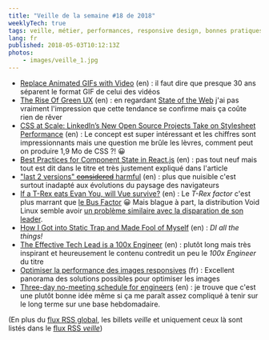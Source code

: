 ```yaml
---
title: "Veille de la semaine #18 de 2018"
weeklyTech: true
tags: veille, métier, performances, responsive design, bonnes pratiques, php, javascript, linux, outil, react, css, environnement, vidéo
lang: fr
published: 2018-05-03T10:12:13Z
photos:
    - images/veille_1.jpg
---
```

* [Replace Animated GIFs with Video](https://developers.google.com/web/fundamentals/performance/optimizing-content-efficiency/replace-animated-gifs-with-video/) (en)&nbsp;: il faut dire que presque 30 ans séparent le format GIF de celui des vidéos
* [The Rise Of Green UX](https://www.fastcodesign.com/90167803/the-rise-of-green-ux) (en)&nbsp;: en regardant [State of the Web](https://httparchive.org/reports/state-of-the-web) j'ai pas vraiment l'impression que cette tendance se confirme mais ça coûte rien de rêver
* [CSS at Scale: LinkedIn’s New Open Source Projects Take on Stylesheet Performance](https://engineering.linkedin.com/blog/2018/04/css-at-scale--linkedins-new-open-source-projects-take-on-stylesh) (en)&nbsp;: Le concept est super intéressant et les chiffres sont impressionnants mais une question me brûle les lèvres, comment peut on produire 1,9 Mo de CSS ?! 😀
* [Best Practices for Component State in React.js](http://brewhouse.io/blog/2015/03/24/best-practices-for-component-state-in-reactjs.html) (en)&nbsp;: pas tout neuf mais tout est dit dans le titre et très justement expliqué dans l'article
* ["last 2 versions" ~~considered~~ harmful](https://jamie.build/last-2-versions) (en)&nbsp;: plus que nuisible c'est surtout inadapté aux évolutions du paysage des navigateurs
* [If a T-Rex eats Evan You, will Vue survive?](https://medium.com/@oneminutejs/if-a-t-rex-eats-evan-you-will-vue-survive-d496a4b99872) (en)&nbsp;: Le *T-Rex factor* c'est plus marrant que [le Bus Factor](https://en.wikipedia.org/wiki/Bus_factor) 😀 Mais blague à part, la distribution Void Linux semble avoir [un problème similaire avec la disparation de son leader](https://www.voidlinux.eu/news/2018/05/serious-issues.html).
* [How I Got into Static Trap and Made Fool of Myself](https://www.tomasvotruba.cz/blog/2018/04/26/how-i-got-into-static-trap-and-made-fool-of-myself/) (en)&nbsp;: *DI all the things!*
* [The Effective Tech Lead is a 100x Engineer](https://hackernoon.com/the-effective-tech-lead-is-a-100x-engineer-fe49c0372a63) (en)&nbsp;: plutôt long mais très inspirant et heureusement le contenu contredit un peu le *100x Engineer* du titre
* [Optimiser la performance des images responsives](https://nicolas-hoizey.com/2018/03/optimiser-la-performance-des-images-responsives.html) (fr)&nbsp;: Excellent panorama des solutions possibles pour optimiser les images
* [Three-day no-meeting schedule for engineers](https://medium.com/@Pinterest_Engineering/three-day-no-meeting-schedule-for-engineers-fca9f857a567) (en)&nbsp;: je trouve que c'est une plutôt bonne idée même si ça me paraît assez compliqué à tenir sur le long terme sur une base hebdomadaire.


(En plus du [flux RSS global](/rss.xml), les billets *veille*
et uniquement ceux là sont listés dans le [flux RSS *veille*](/rss/veille.xml))

